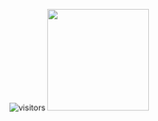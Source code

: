![visitors](https://visitor-badge.glitch.me/badge?page_id=page.id)
<img height="180em" src="https://github-readme-stats.vercel.app/api?username=vox-danger&show_icons=true&hide_border=true&&count_private=true&include_all_commits=true" />
